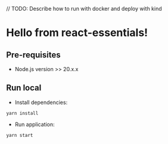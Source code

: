 // TODO: Describe how to run with docker and deploy with kind

# Hello from react-essentials!

## Pre-requisites

- Node.js version >> 20.x.x 

## Run local

- Install dependencies:

```
yarn install
```

- Run application:

```
yarn start
```
